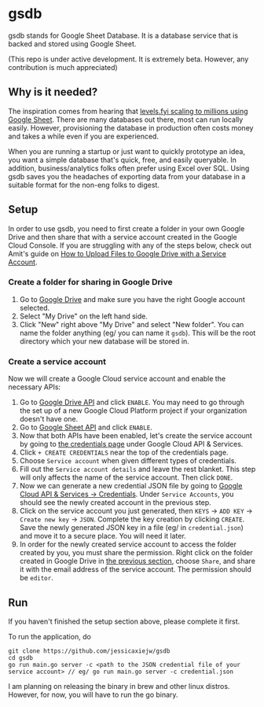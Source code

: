 # gsdb

gsdb stands for Google Sheet Database. It is a database service that is backed and stored using Google Sheet.

(This repo is under active development. It is extremely beta. However, any contribution is much appreciated)

## Why is it needed?

The inspiration comes from hearing that [levels.fyi scaling to millions using Google Sheet](https://www.levels.fyi/blog/scaling-to-millions-with-google-sheets.html). There are many databases out there, most can run locally easily. However, provisioning the database in production often costs money and takes a while even if you are experienced.

When you are running a startup or just want to quickly prototype an idea, you want a simple database that's quick, free, and easily queryable. In addition, business/analytics folks often prefer using Excel over SQL. Using gsdb saves you the headaches of exporting data from your database in a suitable format for the non-eng folks to digest.


## Setup

In order to use gsdb, you need to first create a folder in your own Google Drive and then share that with a service account created in the Google Cloud Console. If you are struggling with any of the steps below, check out Amit's guide on [How to Upload Files to Google Drive with a Service Account](https://www.labnol.org/google-api-service-account-220404).

### <a name="createfolder"></a>Create a folder for sharing in Google Drive

1. Go to [Google Drive](https://drive.google.com/drive/u/0/my-drive) and make sure you have the right Google account selected.
1. Select "My Drive" on the left hand side.
1. Click "New" right above "My Drive" and select "New folder". You can name the folder anything (eg/ you can name it `gsdb`). This will be the root directory which your new database will be stored in.

### <a name="createserviceaccount">Create a service account

Now we will create a Google Cloud service account and enable the necessary APIs:

1. Go to [Google Drive API](https://console.cloud.google.com/apis/api/drive.googleapis.com) and click `ENABLE`. You may need to go through the set up of a new Google Cloud Platform project if your organization doesn't have one.
1. Go to [Google Sheet API](https://console.cloud.google.com/apis/library/sheets.googleapis.com) and click `ENABLE`.
1. Now that both APIs have been enabled, let's create the service account by going to [the credentials page](https://console.cloud.google.com/apis/credentials) under Google Cloud API & Services.
1. Click `+ CREATE CREDENTIALS` near the top of the credentials page.
1. Choose `Service account` when given different types of credentials.
1. Fill out the `Service account details` and leave the rest blanket. This step will only affects the name of the service account. Then click `DONE`.
1. Now we can generate a new credential JSON file by going to [Google Cloud API & Services -> Credentials](https://console.cloud.google.com/apis/credentials). Under `Service Accounts`, you should see the newly created account in the previous step.
1. Click on the service account you just generated, then `KEYS` -> `ADD KEY` -> `Create new key` -> `JSON`. Complete the key creation by clicking `CREATE`. Save the newly generated JSON key in a file (eg/ in `credential.json`) and move it to a secure place. You will need it later.
1. In order for the newly created service account to access the folder created by you, you must share the permission. Right click on the folder created in Google Drive in [the previous section](#createfolder), choose `Share`, and share it with the email address of the service account. The permission should be `editor`.

## Run

If you haven't finished the setup section above, please complete it first.

To run the application, do
```
git clone https://github.com/jessicaxiejw/gsdb
cd gsdb
go run main.go server -c <path to the JSON credential file of your service account> // eg/ go run main.go server -c credential.json
```

I am planning on releasing the binary in brew and other linux distros. However, for now, you will have to run the go binary.
